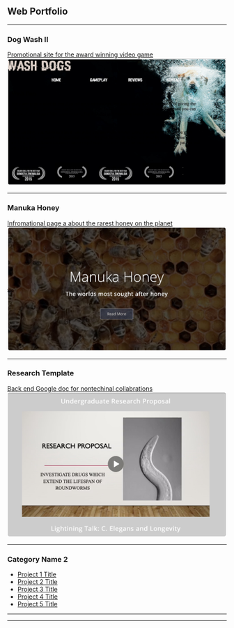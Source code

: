## Web Portfolio

---

### Dog Wash II

[Promotional site for the award winning video game](/sample_page)
<img src="images/dogwashimg.jpg?raw=true"/>

---
### Manuka Honey
[Infromational page a about the rarest honey on the planet](/h-monster.github.io/Manuka_Honey/)
<img src="images/honeyimg2.png?raw=true"/>

---
### Research Template
[Back end Google doc for nontechinal collabrations]()
<img src="images/ugrimg.jpg?raw=true"/>

---

### Category Name 2

- [Project 1 Title](https://h-monster.github.io/Manuka_Honey/)
- [Project 2 Title](https://h-monster.github.io/Manuka_Honey/)
- [Project 3 Title](https://h-monster.github.io/Manuka_Honey/)
- [Project 4 Title](https://h-monster.github.io/Manuka_Honey/)
- [Project 5 Title](https://h-monster.github.io/Manuka_Honey/)

---




---

